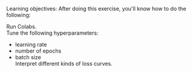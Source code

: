 Learning objectives:
After doing this exercise, you'll know how to do the following:  

Run Colabs.  
Tune the following hyperparameters:  
- learning rate  
- number of epochs  
- batch size  
Interpret different kinds of loss curves.
